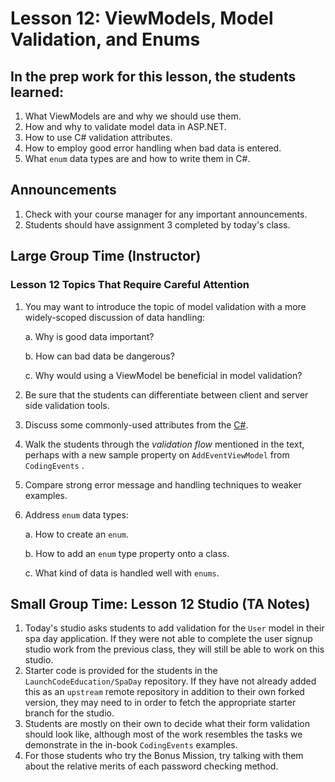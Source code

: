 # Lesson 12: ViewModels, Model Validation, and Enums

## In the prep work for this lesson, the students learned:

1. What ViewModels are and why we should use them.
1. How and why to validate model data in ASP.NET.
1. How to use C# validation attributes.
1. How to employ good error handling when bad data is entered.
1. What ``enum`` data types are and how to write them in C#.

## Announcements

1. Check with your course manager for any important announcements.
1. Students should have assignment 3 completed by today's class.

## Large Group Time (Instructor)

### Lesson 12 Topics That Require Careful Attention

1. You may want to introduce the topic of model validation with a more widely-scoped discussion of data handling:

   a. Why is good data important?

   b. How can bad data be dangerous?

   c. Why would using a ViewModel be beneficial in model validation?

1. Be sure that the students can differentiate between client and server side validation tools.
1. Discuss some commonly-used attributes from the [C#](https://docs.microsoft.com/en-us/aspnet/core/mvc/models/validation?view=aspnetcore-3.1#built-in-attributes).
1. Walk the students through the *validation flow* mentioned in the text, perhaps with a new sample property on ``AddEventViewModel`` from ``CodingEvents`` .
1. Compare strong error message and handling techniques to weaker examples.
1. Address ``enum`` data types:

   a. How to create an ``enum``.

   b. How to add an ``enum`` type property onto a class.

   c. What kind of data is handled well with ``enums``.

## Small Group Time: Lesson 12 Studio (TA Notes)

1. Today's studio asks students to add validation for the ``User`` model in their spa day application. If they were not able to complete the user signup studio work from the previous class, they will still be able to work on this studio.
1. Starter code is provided for the students in the ``LaunchCodeEducation/SpaDay`` repository. If they have not already added this as an ``upstream`` remote repository in addition to their own forked version, they may need to in order to fetch the appropriate starter branch for the studio.
1. Students are mostly on their own to decide what their form validation should look like, although most of the work resembles the tasks we 
demonstrate in the in-book ``CodingEvents`` examples. 
1. For those students who try the Bonus Mission, try talking with them about the relative merits of each password checking method. 


